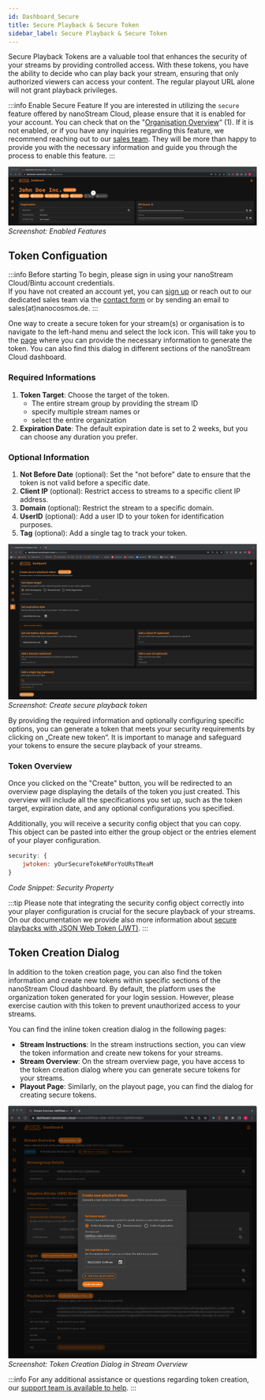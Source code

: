 ```yaml
---
id: Dashboard_Secure
title: Secure Playback & Secure Token
sidebar_label: Secure Playback & Secure Token
---
```


Secure Playback Tokens are a valuable tool that enhances the security of your streams by providing controlled access. With these tokens, you have the ability to decide who can play back your stream, ensuring that only authorized viewers can access your content. The regular playout URL alone will not grant playback privileges.

:::info Enable Secure Feature
If you are interested in utilizing the `secure` feature offered by nanoStream Cloud, please ensure that it is enabled for your account. You can check that on the "[Organisation Overview](https://dashboard.nanostream.cloud/organisation)“ (1). If it is not enabled, or if you have any inquiries regarding this feature, we recommend reaching out to our [sales team](https://www.nanocosmos.de/support). They will be more than happy to provide you with the necessary information and guide you through the process to enable this feature.
:::

![Screenshot: Enabled Features](../assets/cf-secure-feature.jpg)
*Screenshot: Enabled Features*

## Token Configuation


:::info Before starting
To begin, please sign in using your nanoStream Cloud/Bintu account credentials. <br/>
If you have not created an account yet, you can [sign up](https://dashboard.nanostream.cloud/auth?signup) or reach out to our dedicated sales team via the [contact form](https://www.nanocosmos.de/contact) or by sending an email to sales(at)nanocosmos.de.
:::

One way to create a secure token for your stream(s) or organisation is to navigate to the left-hand menu and select the lock icon. This will take you to the [page](https://dashboard.nanostream.cloud/secure/token) where you can provide the necessary information to generate the token. You can also find this dialog in different sections of the nanoStream Cloud dashboard.

### Required Informations

1. **Token Target**: Choose the target of the token.
   - The entire stream group by providing the stream ID
   - specify multiple stream names or
   - select the entire organization
2. **Expiration Date**: The default expiration date is set to 2 weeks, but you can choose any duration you prefer.

### Optional Information

1. **Not Before Date** (optional): Set the "not before" date to ensure that the token is not valid before a specific date.
2. **Client IP** (optional): Restrict access to streams to a specific client IP address.
3. **Domain** (optional): Restrict the stream to a specific domain.
4. **UserID** (optional): Add a user ID to your token for identification purposes.
5. **Tag** (optional): Add a single tag to track your token.

![Screenshot: Create secure playback token](../assets/cf-create-token.png)
*Screenshot: Create secure playback token*

By providing the required information and optionally configuring specific options, you can generate a token that meets your security requirements by clicking on „Create new token“. It is important to manage and safeguard your tokens to ensure the secure playback of your streams.

### Token Overview

Once you clicked on the "Create" button, you will be redirected to an overview page displaying the details of the token you just created. This overview will include all the specifications you set up, such as the token target, expiration date, and any optional configurations you specified.

Additionally, you will receive a security config object that you can copy. This object can be pasted into either the group object or the entries element of your player configuration.

```js
security: {
	jwtoken: yOurSecureTokeNForYoURsTReaM
}
```
*Code Snippet: Security Property*

:::tip
Please note that integrating the security config object correctly into your player configuration is crucial for the secure playback of your streams. On our documentation we provide also more information about [secure playbacks with JSON Web Token (JWT)](https://docs.nanocosmos.de/docs/nanoplayer/nanoplayer_feature_security_jwt).
:::

## Token Creation Dialog

In addition to the token creation page, you can also find the token information and create new tokens within specific sections of the nanoStream Cloud dashboard. By default, the platform uses the organization token generated for your login session. However, please exercise caution with this token to prevent unauthorized access to your streams.

You can find the inline token creation dialog in the following pages:

- **Stream Instructions**: In the stream instructions section, you can view the token information and create new tokens for your streams.
- **Stream Overview**: On the stream overview page, you have access to the token creation dialog where you can generate secure tokens for your streams.
- **Playout Page**: Similarly, on the playout page, you can find the dialog for creating secure tokens.

![Screenshot: Token Creation Dialog in Stream Overview](../assets/cf-inline-token-creation.jpg)
*Screenshot: Token Creation Dialog in Stream Overview*

:::info
For any additional assistance or questions regarding token creation, our [support team is available to help](https://www.nanocosmos.de/support).
:::
